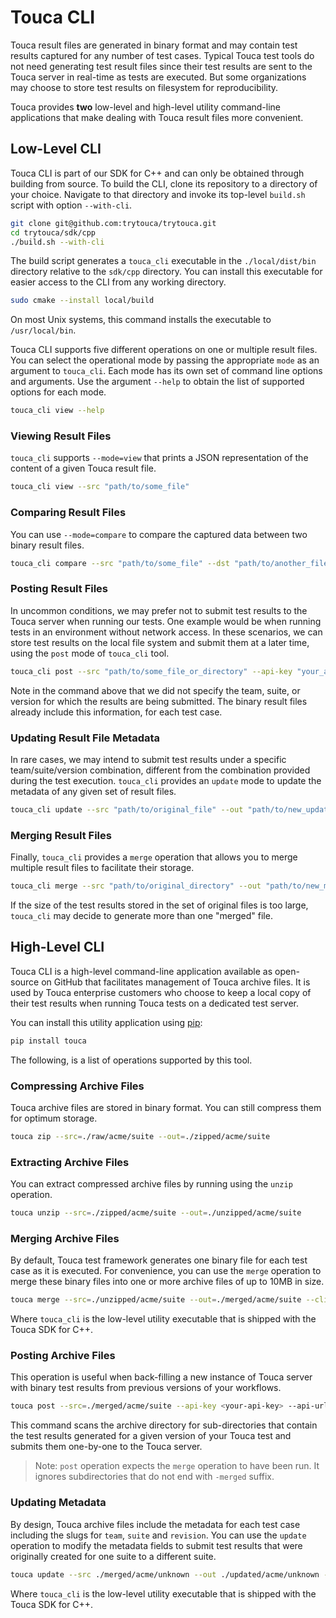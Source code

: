 # Touca CLI

Touca result files are generated in binary format and may contain test results
captured for any number of test cases. Typical Touca test tools do not need
generating test result files since their test results are sent to the Touca
server in real-time as tests are executed. But some organizations may choose to
store test results on filesystem for reproducibility.

Touca provides **two** low-level and high-level utility command-line
applications that make dealing with Touca result files more convenient.

## Low-Level CLI

Touca CLI is part of our SDK for C++ and can only be obtained through building
from source. To build the CLI, clone its repository to a directory of your
choice. Navigate to that directory and invoke its top-level `build.sh` script
with option `--with-cli`.

```bash
git clone git@github.com:trytouca/trytouca.git
cd trytouca/sdk/cpp
./build.sh --with-cli
```

The build script generates a `touca_cli` executable in the `./local/dist/bin`
directory relative to the `sdk/cpp` directory. You can install this executable
for easier access to the CLI from any working directory.

```bash
sudo cmake --install local/build
```

On most Unix systems, this command installs the executable to `/usr/local/bin`.

Touca CLI supports five different operations on one or multiple result files.
You can select the operational mode by passing the appropriate `mode` as an
argument to `touca_cli`. Each mode has its own set of command line options and
arguments. Use the argument `--help` to obtain the list of supported options for
each mode.

```bash
touca_cli view --help
```

### Viewing Result Files

`touca_cli` supports `--mode=view` that prints a JSON representation of the
content of a given Touca result file.

```bash
touca_cli view --src "path/to/some_file"
```

### Comparing Result Files

You can use `--mode=compare` to compare the captured data between two binary
result files.

```bash
touca_cli compare --src "path/to/some_file" --dst "path/to/another_file"
```

### Posting Result Files

In uncommon conditions, we may prefer not to submit test results to the Touca
server when running our tests. One example would be when running tests in an
environment without network access. In these scenarios, we can store test
results on the local file system and submit them at a later time, using the
`post` mode of `touca_cli` tool.

```bash
touca_cli post --src "path/to/some_file_or_directory" --api-key "your_api_key" --api-url "https://api.touca.io"
```

Note in the command above that we did not specify the team, suite, or version
for which the results are being submitted. The binary result files already
include this information, for each test case.

### Updating Result File Metadata

In rare cases, we may intend to submit test results under a specific
team/suite/version combination, different from the combination provided during
the test execution. `touca_cli` provides an `update` mode to update the metadata
of any given set of result files.

```bash
touca_cli update --src "path/to/original_file" --out "path/to/new_updated_file" --team "new-team-slug" --suite "new-suite-slug" --revision "new-version-slug"
```

### Merging Result Files

Finally, `touca_cli` provides a `merge` operation that allows you to merge
multiple result files to facilitate their storage.

```bash
touca_cli merge --src "path/to/original_directory" --out "path/to/new_merged_directory"
```

If the size of the test results stored in the set of original files is too
large, `touca_cli` may decide to generate more than one "merged" file.

## High-Level CLI

Touca CLI is a high-level command-line application available as open-source on
GitHub that facilitates management of Touca archive files. It is used by Touca
enterprise customers who choose to keep a local copy of their test results when
running Touca tests on a dedicated test server.

You can install this utility application using
[pip](https://pypi.org/project/touca):

```bash
pip install touca
```

The following, is a list of operations supported by this tool.

### Compressing Archive Files

Touca archive files are stored in binary format. You can still compress them for
optimum storage.

```bash
touca zip --src=./raw/acme/suite --out=./zipped/acme/suite
```

### Extracting Archive Files

You can extract compressed archive files by running using the `unzip` operation.

```bash
touca unzip --src=./zipped/acme/suite --out=./unzipped/acme/suite
```

### Merging Archive Files

By default, Touca test framework generates one binary file for each test case as
it is executed. For convenience, you can use the `merge` operation to merge
these binary files into one or more archive files of up to 10MB in size.

```bash
touca merge --src=./unzipped/acme/suite --out=./merged/acme/suite --cli=./path/to/touca_cli --logdir=./logs
```

Where `touca_cli` is the low-level utility executable that is shipped with the
Touca SDK for C++.

### Posting Archive Files

This operation is useful when back-filling a new instance of Touca server with
binary test results from previous versions of your workflows.

```bash
touca post --src=./merged/acme/suite --api-key <your-api-key> --api-url <your-api-url>
```

This command scans the archive directory for sub-directories that contain the
test results generated for a given version of your Touca test and submits them
one-by-one to the Touca server.

> Note: `post` operation expects the `merge` operation to have been run. It
> ignores subdirectories that do not end with `-merged` suffix.

### Updating Metadata

By design, Touca archive files include the metadata for each test case including
the slugs for `team`, `suite` and `revision`. You can use the `update` operation
to modify the metadata fields to submit test results that were originally
created for one suite to a different suite.

```bash
touca update --src ./merged/acme/unknown --out ./updated/acme/unknown --cli ./path/to/touca_cli --logdir ./logs --team acme-2 --suite suite-2 --revision 2.0
```

Where `touca_cli` is the low-level utility executable that is shipped with the
Touca SDK for C++.

